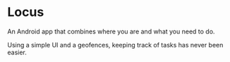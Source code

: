 Locus
=====

An Android app that combines where you are and what you need to do.

Using a simple UI and a geofences, keeping track of tasks has never been easier.
